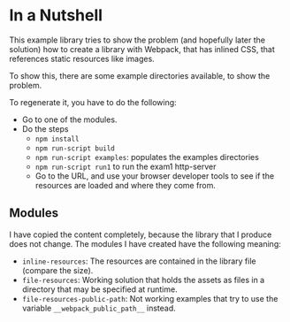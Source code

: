 # In a Nutshell

This example library tries to show the problem (and hopefully later the solution) how to create a library with Webpack, that has inlined CSS, that references static resources like images.

To show this, there are some example directories available, to show the problem.

To regenerate it, you have to do the following:

* Go to one of the modules.
* Do the steps
  * `npm install`
  * `npm run-script build`
  * `npm run-script examples`: populates the examples directories
  * `npm run-script run1` to run the exam1 http-server
  * Go to the URL, and use your browser developer tools to see if the resources are loaded and where they come from.
  
## Modules

I have copied the content completely, because the library that I produce does not change. The modules I have created have the following meaning:

* `inline-resources`: The resources are contained in the library file (compare the size).
* `file-resources`: Working solution that holds the assets as files in a directory that may be specified at runtime.
* `file-resources-public-path`: Not working examples that try to use the variable `__webpack_public_path__` instead.